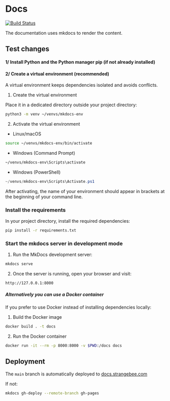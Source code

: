 # Docs

[![Build Status](https://github.com/StrangeBeeCorp/docs/actions/workflows/pages/pages-build-deployment/badge.svg)](https://github.com/StrangeBeeCorp/docs/actions/workflows/pages/pages-build-deployment)

The documentation uses mkdocs to render the content.

## Test changes

#### 1/ Install Python and the Python manager pip (if not already installed)

#### 2/ Create a virtual environment (recommended)
A virtual environment keeps dependencies isolated and avoids conflicts.

1. Create the virtual environment

Place it in a dedicated directory outside your project directory:

```bash
python3 -m venv ~/venvs/mkdocs-env
```

2. Activate the virtual environment

* Linux/macOS
```bash
source ~/venvs/mkdocs-env/bin/activate
```

* Windows (Command Prompt)
```cmd
~/venvs/mkdocs-env\Scripts\activate
```

* Windows (PowerShell)
```powershell
~/venvs/mkdocs-env\Scripts\Activate.ps1
```

After activating, the name of your environment should appear in brackets at the beginning of your command line.

### Install the requirements

In your project directory, install the required dependencies:

```bash
pip install -r requirements.txt
```

### Start the mkdocs server in development mode

1. Run the MkDocs development server:

```bash
mkdocs serve
```

2. Once the server is running, open your browser and visit:

```http://127.0.0.1:8000```

##### Alternatively you can use a Docker container

If you prefer to use Docker instead of installing dependencies locally:

1. Build the Docker image

```bash
docker build . -t docs
```

2. Run the Docker container

```bash
docker run -it --rm -p 8000:8000 -v $PWD:/docs docs
```

## Deployment

The `main` branch is automatically deployed to [docs.strangebee.com](https://docs.strangebee.com)

If not:

```bash
mkdocs gh-deploy --remote-branch gh-pages
```

